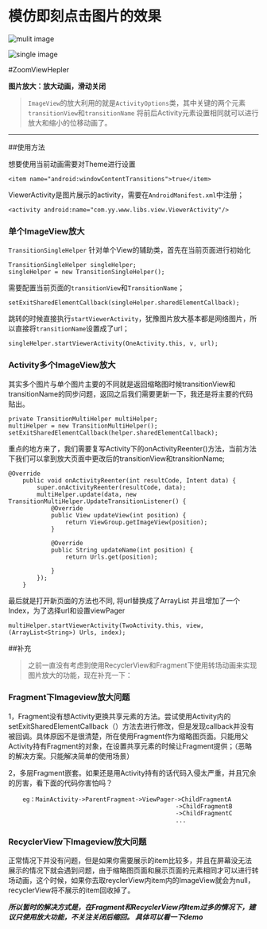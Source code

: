 
# 模仿即刻点击图片的效果
![mulit image](https://github.com/yyBetter/ZoomView/blob/master/gifs/zoom_mulit_view.gif)

![single image](https://github.com/yyBetter/ZoomView/blob/master/gifs/zoom_single_view.gif)

#ZoomViewHepler

**图片放大：放大动画，滑动关闭**


> `ImageView`的放大利用的就是`ActivityOptions`类，其中关键的两个元素`transitionView`和`transitionName` 将前后Activity元素设置相同就可以进行放大和缩小的位移动画了。

***

##使用方法

想要使用当前动画需要对Theme进行设置

```
<item name="android:windowContentTransitions">true</item>
```


ViewerActivity是图片展示的activity，需要在`AndroidManifest.xml`中注册；

```
<activity android:name="com.yy.www.libs.view.ViewerActivity"/>
```


### 单个ImageView放大
`TransitionSingleHelper` 针对单个View的辅助类，首先在当前页面进行初始化

```
TransitionSingleHelper singleHelper;
singleHelper = new TransitionSingleHelper();
```

需要配置当前页面的`transitionView`和`TransitionName`；

```
setExitSharedElementCallback(singleHelper.sharedElementCallback);
```
跳转的时候直接执行`startViewerActivity`，犹豫图片放大基本都是网络图片，所以直接将`transitionName`设置成了url；

```
singleHelper.startViewerActivity(OneActivity.this, v, url);
```

### Activity多个ImageView放大
其实多个图片与单个图片主要的不同就是返回缩略图时候transitionView和transitionName的同步问题，返回之后我们需要更新一下，我还是将主要的代码贴出。

```
private TransitionMultiHelper multiHelper;
multiHelper = new TransitionMultiHelper();
setExitSharedElementCallback(helper.sharedElementCallback);
```
重点的地方来了，我们需要复写Activity下的onActivityReenter()方法，当前方法下我们可以拿到放大页面中更改后的transitionView和transitionName;

```
@Override
    public void onActivityReenter(int resultCode, Intent data) {
        super.onActivityReenter(resultCode, data);
        multiHelper.update(data, new TransitionMultiHelper.UpdateTransitionListener() {
            @Override
            public View updateView(int position) {
                return ViewGroup.getImageView(position);
            }

            @Override
            public String updateName(int position) {
                return Urls.get(position);

            }
        });
    }
```
最后就是打开新页面的方法也不同, 将url替换成了ArrayList<String> 并且增加了一个Index，为了选择url和设置viewPager


```
multiHelper.startViewerActivity(TwoActivity.this, view, (ArrayList<String>) Urls, index);
```

##补充

> 之前一直没有考虑到使用RecyclerView和Fragment下使用转场动画来实现图片放大的功能，现在补充一下：

### Fragment下Imageview放大问题
1，Fragment没有想Activity更换共享元素的方法。尝试使用Activity内的setExitSharedElementCallback（）方法去进行修改，但是发现callback并没有被回调。具体原因不是很清楚，所在使用Fragment作为缩略图页面。只能用父Activity持有Fragment的对象，在设置共享元素的时候让Fragment提供；（恶略的解决方案。只能解决简单的使用场景）

2，多层Fragment嵌套。如果还是用Activity持有的话代码入侵太严重，并且冗余的厉害，看下面的代码你害怕吗？

```
    eg：MainActivity->ParentFragment->ViewPager->ChildFragmentA
                                               ->ChildFragmentB
                                               ->ChildFragmentC
                                               ...
```
### RecyclerView下Imageview放大问题
正常情况下并没有问题，但是如果你需要展示的item比较多，并且在屏幕没无法展示的情况下就会遇到问题，由于缩略图页面和展示页面的元素相同才可以进行转场动画，这个时候，如果你去取reyclerView内item内的ImageView就会为null，recyclerView将不展示的item回收掉了。

***所以暂时的解决方式是，在Fragment和RecyclerView内Item过多的情况下，建议只使用放大功能，不关注关闭后缩回。
具体可以看一下demo***


